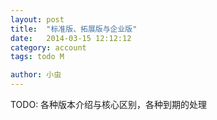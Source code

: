 ```yaml
---
layout: post
title:  "标准版、拓展版与企业版"
date:   2014-03-15 12:12:12
category: account
tags: todo M

author: 小虫
---
```


TODO: 各种版本介绍与核心区别，各种到期的处理
